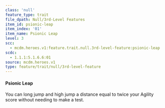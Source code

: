 ```yaml
---
class: 'null'
feature_type: trait
file_dpath: Null/3rd-Level Features
item_id: psionic-leap
item_index: '01'
item_name: Psionic Leap
level: 3
scc:
  - mcdm.heroes.v1:feature.trait.null.3rd-level-feature:psionic-leap
scdc:
  - 1.1.1:5.1.6.6:01
source: mcdm.heroes.v1
type: feature/trait/null/3rd-level-feature
---
```


#### Psionic Leap

You can long jump and high jump a distance equal to twice your Agility score without needing to make a test.
